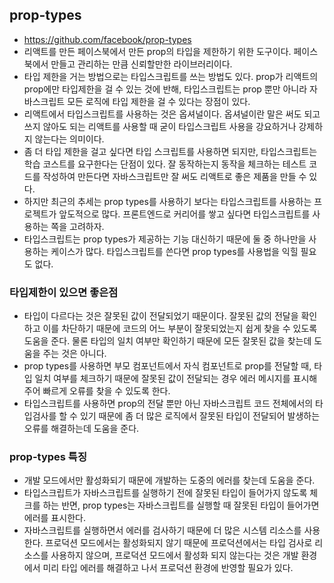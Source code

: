 ## prop-types
- https://github.com/facebook/prop-types
- 리액트를 만든 페이스북에서 만든 prop의 타입을 제한하기 위한 도구이다. 페이스북에서 만들고 관리하는 만큼 신뢰할만한 라이브러리이다.
- 타입 제한을 거는 방법으로는 타입스크립트를 쓰는 방법도 있다. prop가 리액트의 prop에만 타입제한을 걸 수 있는 것에 반해, 타입스크립트는 prop 뿐만 아니라 자바스크립트 모든 로직에 타입 제한을 걸 수 있다는 장점이 있다.
- 리액트에서 타입스크립트를 사용하는 것은 옵셔널이다. 옵셔널이란 말은 써도 되고 쓰지 않아도 되는 리액트를 사용할 때 굳이 타입스크립트 사용을 강요하거나 강제하지 않는다는 의미이다.
- 좀 더 타입 제한을 걸고 싶다면 타입 스크립트를 사용하면 되지만, 타입스크립트는 학습 코스트를 요구한다는 단점이 있다. 잘 동작하는지 동작을 체크하는 테스트 코드를 작성하여 만든다면 자바스크립트만 잘 써도 리액트로 좋은 제품을 만들 수 있다.
- 하지만 최근의 추세는 prop types를 사용하기 보다는 타입스크립트를 사용하는 프로젝트가 앞도적으로 많다. 프론트엔드로 커리어를 쌓고 싶다면 타입스크립트를 사용하는 쪽을 고려하자.
- 타입스크립트는 prop types가 제공하는 기능 대신하기 때문에 둘 중 하나만을 사용하는 케이스가 많다. 타입스크립트를 쓴다면 prop types를 사용법을 익힐 필요도 없다.

### 타입제한이 있으면 좋은점
- 타입이 다르다는 것은 잘못된 값이 전달되었기 때문이다. 잘못된 값의 전달을 확인하고 이를 차단하기 때문에 코드의 어느 부분이 잘못되었는지 쉽게 찾을 수 있도록 도움을 준다. 물론 타입의 일치 여부만 확인하기 때문에 모든 잘못된 값을 찾는데 도움을 주는 것은 아니다.
- prop types를 사용하면 부모 컴포넌트에서 자식 컴포넌트로 prop를 전달할 때, 타입 일치 여부를 체크하기 때문에 잘못된 값이 전달되는 경우 에러 메시지를 표시해 주어 빠르게 오류를 찾을 수 있도록 한다.
- 타입스크립트를 사용하면 prop의 전달 뿐만 아닌 자바스크립트 코드 전체에서의 타입검사를 할 수 있기 때문에 좀 더 많은 로직에서 잘못된 타입이 전달되어 발생하는 오류를 해결하는데 도움을 준다.

### prop-types 특징
- 개발 모드에서만 활성화되기 때문에 개발하는 도중의 에러를 찾는데 도움을 준다.
- 타입스크립트가 자바스크립트를 실행하기 전에 잘못된 타입이 들어가지 않도록 체크를 하는 반면, prop types는 자바스크립트를 실행할 때 잘못된 타입이 들어가면 에러를 표시한다.
- 자바스크립트를 실행하면서 에러를 검사하기 때문에 더 많은 시스템 리소스를 사용한다. 프로덕션 모드에서는 활성화되지 않기 때문에 프로덕션에서는 타입 검사로 리소스를 사용하지 않으며, 프로덕션 모드에서 활성화 되지 않는다는 것은 개발 환경에서 미리 타입 에러를 해결하고 나서 프로덕션 환경에 반영할 필요가 있다.
